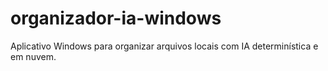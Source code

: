 # organizador-ia-windows
Aplicativo Windows para organizar arquivos locais com IA determinística e em nuvem.
